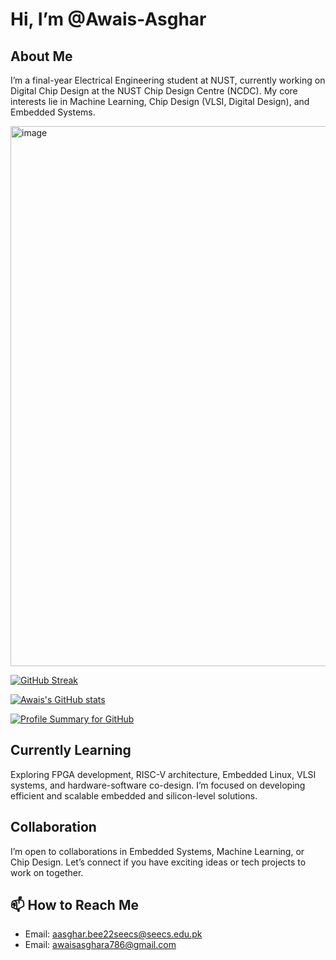 # Hi, I’m @Awais-Asghar

## About Me
I’m a final-year Electrical Engineering student at NUST, currently working on Digital Chip Design at the NUST Chip Design Centre (NCDC). My core interests lie in Machine Learning, Chip Design (VLSI, Digital Design), and Embedded Systems.

<img width="1537" height="864" alt="image" src="https://github.com/user-attachments/assets/2341bd4f-6a69-4c46-b048-9badb90530bf" />


[![GitHub Streak](https://streak-stats.demolab.com?user=Awais-Asghar&theme=default)](https://git.io/streak-stats)

[![Awais's GitHub stats](https://github-readme-stats.vercel.app/api?username=Awais-Asghar&show_icons=true&rank_icon=github&theme=dark)](https://github.com/Awais-Asghar)


[![Profile Summary for GitHub](https://img.shields.io/badge/Profile%20Summary-Click%20Here-blue?style=flat-square)](https://profile-summary-for-github.com/user/Awais-Asghar)

## Currently Learning
Exploring FPGA development, RISC-V architecture, Embedded Linux, VLSI systems, and hardware-software co-design. I’m focused on developing efficient and scalable embedded and silicon-level solutions.

## Collaboration
I’m open to collaborations in Embedded Systems, Machine Learning, or Chip Design. Let’s connect if you have exciting ideas or tech projects to work on together.

## 📫 How to Reach Me
- Email: aasghar.bee22seecs@seecs.edu.pk
- Email: awaisasghara786@gmail.com
  
